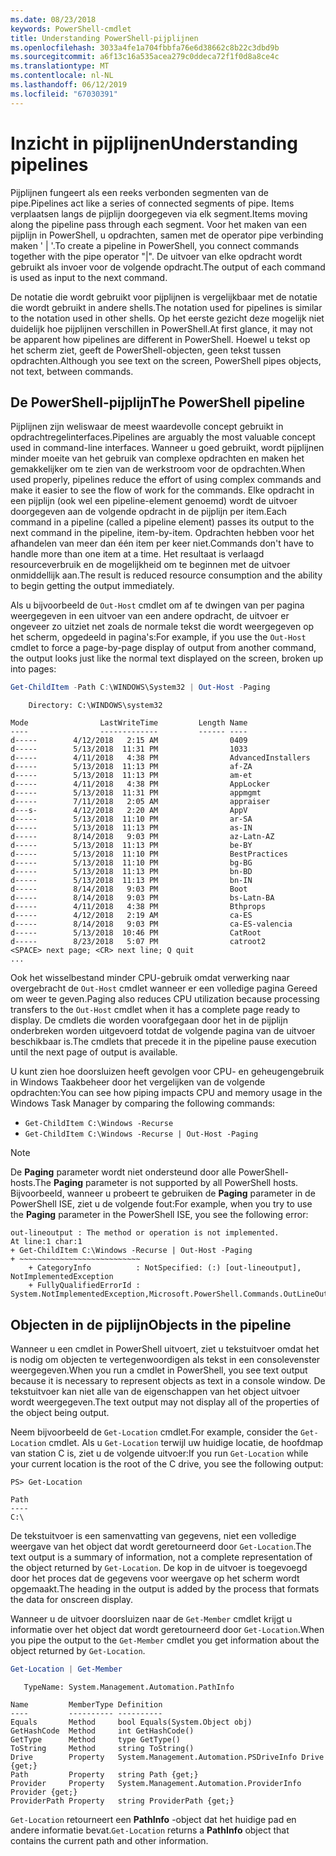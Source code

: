 ```yaml
---
ms.date: 08/23/2018
keywords: PowerShell-cmdlet
title: Understanding PowerShell-pijplijnen
ms.openlocfilehash: 3033a4fe1a704fbbfa76e6d38662c8b22c3dbd9b
ms.sourcegitcommit: a6f13c16a535acea279c0ddeca72f1f0d8a8ce4c
ms.translationtype: MT
ms.contentlocale: nl-NL
ms.lasthandoff: 06/12/2019
ms.locfileid: "67030391"
---
```

# <a name="understanding-pipelines"></a><span data-ttu-id="7e754-103">Inzicht in pijplijnen</span><span class="sxs-lookup"><span data-stu-id="7e754-103">Understanding pipelines</span></span>

<span data-ttu-id="7e754-104">Pijplijnen fungeert als een reeks verbonden segmenten van de pipe.</span><span class="sxs-lookup"><span data-stu-id="7e754-104">Pipelines act like a series of connected segments of pipe.</span></span> <span data-ttu-id="7e754-105">Items verplaatsen langs de pijplijn doorgegeven via elk segment.</span><span class="sxs-lookup"><span data-stu-id="7e754-105">Items moving along the pipeline pass through each segment.</span></span> <span data-ttu-id="7e754-106">Voor het maken van een pijplijn in PowerShell, u opdrachten, samen met de operator pipe verbinding maken ' | '.</span><span class="sxs-lookup"><span data-stu-id="7e754-106">To create a pipeline in PowerShell, you connect commands together with the pipe operator "|".</span></span> <span data-ttu-id="7e754-107">De uitvoer van elke opdracht wordt gebruikt als invoer voor de volgende opdracht.</span><span class="sxs-lookup"><span data-stu-id="7e754-107">The output of each command is used as input to the next command.</span></span>

<span data-ttu-id="7e754-108">De notatie die wordt gebruikt voor pijplijnen is vergelijkbaar met de notatie die wordt gebruikt in andere shells.</span><span class="sxs-lookup"><span data-stu-id="7e754-108">The notation used for pipelines is similar to the notation used in other shells.</span></span> <span data-ttu-id="7e754-109">Op het eerste gezicht deze mogelijk niet duidelijk hoe pijplijnen verschillen in PowerShell.</span><span class="sxs-lookup"><span data-stu-id="7e754-109">At first glance, it may not be apparent how pipelines are different in PowerShell.</span></span> <span data-ttu-id="7e754-110">Hoewel u tekst op het scherm ziet, geeft de PowerShell-objecten, geen tekst tussen opdrachten.</span><span class="sxs-lookup"><span data-stu-id="7e754-110">Although you see text on the screen, PowerShell pipes objects, not text, between commands.</span></span>

## <a name="the-powershell-pipeline"></a><span data-ttu-id="7e754-111">De PowerShell-pijplijn</span><span class="sxs-lookup"><span data-stu-id="7e754-111">The PowerShell pipeline</span></span>

<span data-ttu-id="7e754-112">Pijplijnen zijn weliswaar de meest waardevolle concept gebruikt in opdrachtregelinterfaces.</span><span class="sxs-lookup"><span data-stu-id="7e754-112">Pipelines are arguably the most valuable concept used in command-line interfaces.</span></span> <span data-ttu-id="7e754-113">Wanneer u goed gebruikt, wordt pijplijnen minder moeite van het gebruik van complexe opdrachten en maken het gemakkelijker om te zien van de werkstroom voor de opdrachten.</span><span class="sxs-lookup"><span data-stu-id="7e754-113">When used properly, pipelines reduce the effort of using complex commands and make it easier to see the flow of work for the commands.</span></span> <span data-ttu-id="7e754-114">Elke opdracht in een pijplijn (ook wel een pipeline-element genoemd) wordt de uitvoer doorgegeven aan de volgende opdracht in de pijplijn per item.</span><span class="sxs-lookup"><span data-stu-id="7e754-114">Each command in a pipeline (called a pipeline element) passes its output to the next command in the pipeline, item-by-item.</span></span> <span data-ttu-id="7e754-115">Opdrachten hebben voor het afhandelen van meer dan één item per keer niet.</span><span class="sxs-lookup"><span data-stu-id="7e754-115">Commands don't have to handle more than one item at a time.</span></span> <span data-ttu-id="7e754-116">Het resultaat is verlaagd resourceverbruik en de mogelijkheid om te beginnen met de uitvoer onmiddellijk aan.</span><span class="sxs-lookup"><span data-stu-id="7e754-116">The result is reduced resource consumption and the ability to begin getting the output immediately.</span></span>

<span data-ttu-id="7e754-117">Als u bijvoorbeeld de `Out-Host` cmdlet om af te dwingen van per pagina weergegeven in een uitvoer van een andere opdracht, de uitvoer er ongeveer zo uitziet net zoals de normale tekst die wordt weergegeven op het scherm, opgedeeld in pagina's:</span><span class="sxs-lookup"><span data-stu-id="7e754-117">For example, if you use the `Out-Host` cmdlet to force a page-by-page display of output from another command, the output looks just like the normal text displayed on the screen, broken up into pages:</span></span>

```powershell
Get-ChildItem -Path C:\WINDOWS\System32 | Out-Host -Paging
```

```Output
    Directory: C:\WINDOWS\system32

Mode                LastWriteTime         Length Name
----                -------------         ------ ----
d-----        4/12/2018   2:15 AM                0409
d-----        5/13/2018  11:31 PM                1033
d-----        4/11/2018   4:38 PM                AdvancedInstallers
d-----        5/13/2018  11:13 PM                af-ZA
d-----        5/13/2018  11:13 PM                am-et
d-----        4/11/2018   4:38 PM                AppLocker
d-----        5/13/2018  11:31 PM                appmgmt
d-----        7/11/2018   2:05 AM                appraiser
d---s-        4/12/2018   2:20 AM                AppV
d-----        5/13/2018  11:10 PM                ar-SA
d-----        5/13/2018  11:13 PM                as-IN
d-----        8/14/2018   9:03 PM                az-Latn-AZ
d-----        5/13/2018  11:13 PM                be-BY
d-----        5/13/2018  11:10 PM                BestPractices
d-----        5/13/2018  11:10 PM                bg-BG
d-----        5/13/2018  11:13 PM                bn-BD
d-----        5/13/2018  11:13 PM                bn-IN
d-----        8/14/2018   9:03 PM                Boot
d-----        8/14/2018   9:03 PM                bs-Latn-BA
d-----        4/11/2018   4:38 PM                Bthprops
d-----        4/12/2018   2:19 AM                ca-ES
d-----        8/14/2018   9:03 PM                ca-ES-valencia
d-----        5/13/2018  10:46 PM                CatRoot
d-----        8/23/2018   5:07 PM                catroot2
<SPACE> next page; <CR> next line; Q quit
...
```

<span data-ttu-id="7e754-118">Ook het wisselbestand minder CPU-gebruik omdat verwerking naar overgebracht de `Out-Host` cmdlet wanneer er een volledige pagina Gereed om weer te geven.</span><span class="sxs-lookup"><span data-stu-id="7e754-118">Paging also reduces CPU utilization because processing transfers to the `Out-Host` cmdlet when it has a complete page ready to display.</span></span> <span data-ttu-id="7e754-119">De cmdlets die worden voorafgegaan door het in de pijplijn onderbreken worden uitgevoerd totdat de volgende pagina van de uitvoer beschikbaar is.</span><span class="sxs-lookup"><span data-stu-id="7e754-119">The cmdlets that precede it in the pipeline pause execution until the next page of output is available.</span></span>

<span data-ttu-id="7e754-120">U kunt zien hoe doorsluizen heeft gevolgen voor CPU- en geheugengebruik in Windows Taakbeheer door het vergelijken van de volgende opdrachten:</span><span class="sxs-lookup"><span data-stu-id="7e754-120">You can see how piping impacts CPU and memory usage in the Windows Task Manager by comparing the following commands:</span></span>

- `Get-ChildItem C:\Windows -Recurse`
- `Get-ChildItem C:\Windows -Recurse | Out-Host -Paging`

> [!NOTE]
> <span data-ttu-id="7e754-121">De **Paging** parameter wordt niet ondersteund door alle PowerShell-hosts.</span><span class="sxs-lookup"><span data-stu-id="7e754-121">The **Paging** parameter is not supported by all PowerShell hosts.</span></span> <span data-ttu-id="7e754-122">Bijvoorbeeld, wanneer u probeert te gebruiken de **Paging** parameter in de PowerShell ISE, ziet u de volgende fout:</span><span class="sxs-lookup"><span data-stu-id="7e754-122">For example, when you try to use the **Paging** parameter in the PowerShell ISE, you see the following error:</span></span>
>
> ```Output
> out-lineoutput : The method or operation is not implemented.
> At line:1 char:1
> + Get-ChildItem C:\Windows -Recurse | Out-Host -Paging
> + ~~~~~~~~~~~~~~~~~~~~~~~~~~~
>     + CategoryInfo          : NotSpecified: (:) [out-lineoutput], NotImplementedException
>     + FullyQualifiedErrorId : System.NotImplementedException,Microsoft.PowerShell.Commands.OutLineOutputCommand
> ```

## <a name="objects-in-the-pipeline"></a><span data-ttu-id="7e754-123">Objecten in de pijplijn</span><span class="sxs-lookup"><span data-stu-id="7e754-123">Objects in the pipeline</span></span>

<span data-ttu-id="7e754-124">Wanneer u een cmdlet in PowerShell uitvoert, ziet u tekstuitvoer omdat het is nodig om objecten te vertegenwoordigen als tekst in een consolevenster weergegeven.</span><span class="sxs-lookup"><span data-stu-id="7e754-124">When you run a cmdlet in PowerShell, you see text output because it is necessary to represent objects as text in a console window.</span></span> <span data-ttu-id="7e754-125">De tekstuitvoer kan niet alle van de eigenschappen van het object uitvoer wordt weergegeven.</span><span class="sxs-lookup"><span data-stu-id="7e754-125">The text output may not display all of the properties of the object being output.</span></span>

<span data-ttu-id="7e754-126">Neem bijvoorbeeld de `Get-Location` cmdlet.</span><span class="sxs-lookup"><span data-stu-id="7e754-126">For example, consider the `Get-Location` cmdlet.</span></span> <span data-ttu-id="7e754-127">Als u `Get-Location` terwijl uw huidige locatie, de hoofdmap van station C is, ziet u de volgende uitvoer:</span><span class="sxs-lookup"><span data-stu-id="7e754-127">If you run `Get-Location` while your current location is the root of the C drive, you see the following output:</span></span>

```
PS> Get-Location

Path
----
C:\
```

<span data-ttu-id="7e754-128">De tekstuitvoer is een samenvatting van gegevens, niet een volledige weergave van het object dat wordt geretourneerd door `Get-Location`.</span><span class="sxs-lookup"><span data-stu-id="7e754-128">The text output is a summary of information, not a complete representation of the object returned by `Get-Location`.</span></span> <span data-ttu-id="7e754-129">De kop in de uitvoer is toegevoegd door het proces dat de gegevens voor weergave op het scherm wordt opgemaakt.</span><span class="sxs-lookup"><span data-stu-id="7e754-129">The heading in the output is added by the process that formats the data for onscreen display.</span></span>

<span data-ttu-id="7e754-130">Wanneer u de uitvoer doorsluizen naar de `Get-Member` cmdlet krijgt u informatie over het object dat wordt geretourneerd door `Get-Location`.</span><span class="sxs-lookup"><span data-stu-id="7e754-130">When you pipe the output to the `Get-Member` cmdlet you get information about the object returned by `Get-Location`.</span></span>

```powershell
Get-Location | Get-Member
```

```Output
   TypeName: System.Management.Automation.PathInfo

Name         MemberType Definition
----         ---------- ----------
Equals       Method     bool Equals(System.Object obj)
GetHashCode  Method     int GetHashCode()
GetType      Method     type GetType()
ToString     Method     string ToString()
Drive        Property   System.Management.Automation.PSDriveInfo Drive {get;}
Path         Property   string Path {get;}
Provider     Property   System.Management.Automation.ProviderInfo Provider {get;}
ProviderPath Property   string ProviderPath {get;}
```

<span data-ttu-id="7e754-131">`Get-Location` retourneert een **PathInfo** -object dat het huidige pad en andere informatie bevat.</span><span class="sxs-lookup"><span data-stu-id="7e754-131">`Get-Location` returns a **PathInfo** object that contains the current path and other information.</span></span>
